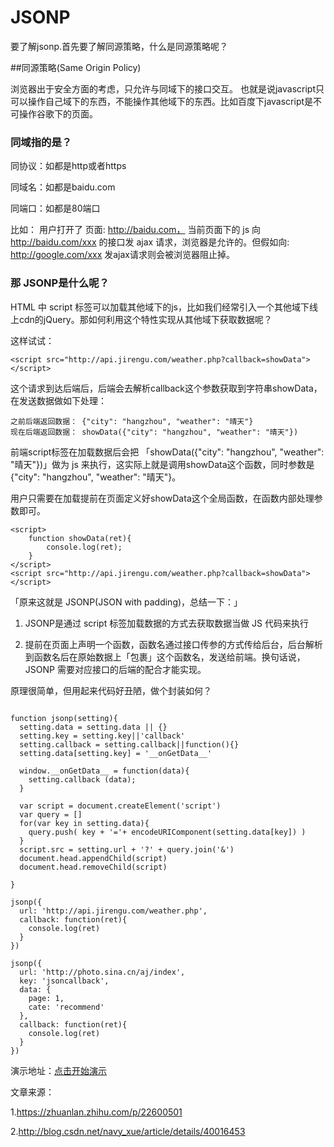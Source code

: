 # JSONP

要了解jsonp.首先要了解同源策略，什么是同源策略呢？

##同源策略(Same Origin Policy)

浏览器出于安全方面的考虑，只允许与同域下的接口交互。
也就是说javascript只可以操作自己域下的东西，不能操作其他域下的东西。比如百度下javascript是不可操作谷歌下的页面。

### 同域指的是？

同协议：如都是http或者https

同域名：如都是baidu.com

同端口：如都是80端口

比如： 用户打开了 页面: http://baidu.com， 当前页面下的 js 向 http://baidu.com/xxx 的接口发 ajax 请求，浏览器是允许的。但假如向: http://google.com/xxx 发ajax请求则会被浏览器阻止掉。

### 那 JSONP是什么呢？

HTML 中 script 标签可以加载其他域下的js，比如我们经常引入一个其他域下线上cdn的jQuery。那如何利用这个特性实现从其他域下获取数据呢？

这样试试：
```
<script src="http://api.jirengu.com/weather.php?callback=showData"></script>

```

这个请求到达后端后，后端会去解析callback这个参数获取到字符串showData，在发送数据做如下处理：

```
之前后端返回数据： {"city": "hangzhou", "weather": "晴天"}
现在后端返回数据： showData({"city": "hangzhou", "weather": "晴天"})

```

前端script标签在加载数据后会把 「showData({"city": "hangzhou", "weather": "晴天"})」做为 js 来执行，这实际上就是调用showData这个函数，同时参数是 {"city": "hangzhou", "weather": "晴天"}。

用户只需要在加载提前在页面定义好showData这个全局函数，在函数内部处理参数即可。

```
<script>
    function showData(ret){
        console.log(ret);
    }
</script>
<script src="http://api.jirengu.com/weather.php?callback=showData"></script>

```

「原来这就是 JSONP(JSON with padding)，总结一下：」
1. JSONP是通过 script 标签加载数据的方式去获取数据当做 JS 代码来执行

2. 提前在页面上声明一个函数，函数名通过接口传参的方式传给后台，后台解析到函数名后在原始数据上「包裹」这个函数名，发送给前端。换句话说，JSONP 需要对应接口的后端的配合才能实现。


原理很简单，但用起来代码好丑陋，做个封装如何？

```

function jsonp(setting){
  setting.data = setting.data || {}
  setting.key = setting.key||'callback'
  setting.callback = setting.callback||function(){} 
  setting.data[setting.key] = '__onGetData__'

  window.__onGetData__ = function(data){
    setting.callback (data);
  }

  var script = document.createElement('script')
  var query = []
  for(var key in setting.data){
    query.push( key + '='+ encodeURIComponent(setting.data[key]) )
  }
  script.src = setting.url + '?' + query.join('&')
  document.head.appendChild(script)
  document.head.removeChild(script)

}

jsonp({
  url: 'http://api.jirengu.com/weather.php',
  callback: function(ret){
    console.log(ret)
  }
})

jsonp({
  url: 'http://photo.sina.cn/aj/index',
  key: 'jsoncallback',
  data: {
    page: 1,
    cate: 'recommend'
  },
  callback: function(ret){
    console.log(ret)
  }
})

```
演示地址：[点击开始演示](http://codepen.io/zhaojianxin/pen/KgXoAG?editors=0011)

文章来源：

1.https://zhuanlan.zhihu.com/p/22600501

2.http://blog.csdn.net/navy_xue/article/details/40016453

